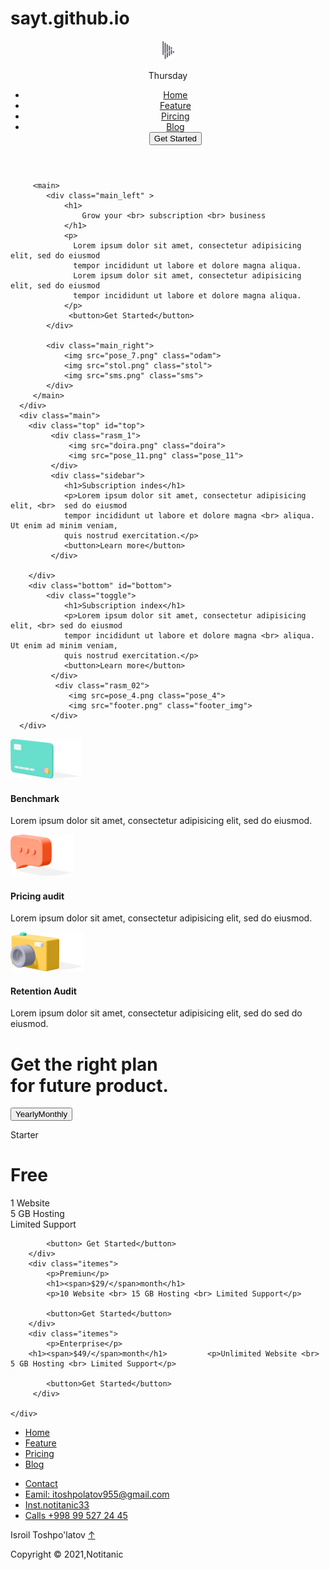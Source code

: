 # sayt.github.io
<!DOCTYPE html>
<html>
<head>
	<title>Sayt_03</title><link rel="icon" type="text/css" href="python.jpg">
	<link rel="stylesheet" type="text/css" href="Sayt.css">
</head>
<body>
<header class="header_010">
	  		<div class="logo">
	  		  <img src="Shape.png">
	  		  <p>Thursday</p>
	  		</div>
	  		<nav> 
              <ul>
              	<li><a href="#head">Home</a></li>
              	<li><a href="#top">Feature</a></li>
              	<li><a href="#bottom">Pircing</a></li>
              	<li><a href="#footer">Blog</a></li>
              	<button>Get Started</button>
              </ul>
	  		</nav>
</header>
<div class="container">
	  <div class="head" id="head">
	  
	  	 <main>
	  	 	<div class="main_left" >
	  	 		<h1>
	  	 			Grow your <br> subscription <br> business
	  	 		</h1>
	  	 		<p>
	  	 		  Lorem ipsum dolor sit amet, consectetur adipisicing elit, sed do eiusmod
	  	 		  tempor incididunt ut labore et dolore magna aliqua.
	  	 		  Lorem ipsum dolor sit amet, consectetur adipisicing elit, sed do eiusmod
	  	 		  tempor incididunt ut labore et dolore magna aliqua. 
	  	 		</p>
	  	 		 <button>Get Started</button>
	  	 	</div>

	  	 	<div class="main_right">
	  	 		<img src="pose_7.png" class="odam">
	  	 		<img src="stol.png" class="stol">
	  	 		<img src="sms.png" class="sms">
	  	 	</div>
	  	 </main>
	  </div>
	  <div class="main">
	  	<div class="top" id="top">
	  		 <div class="rasm_1">
	  		     <img src="doira.png" class="doira">
	  		     <img src="pose_11.png" class="pose_11">
	  		 </div>
	  		 <div class="sidebar">
	  		 	<h1>Subscription indes</h1>
	  		 	<p>Lorem ipsum dolor sit amet, consectetur adipisicing elit, <br>  sed do eiusmod
	  		 	tempor incididunt ut labore et dolore magna <br> aliqua. Ut enim ad minim veniam, 
	  		 	quis nostrud exercitation.</p>
	  		 	<button>Learn more</button>
	  		 </div>

	  	</div>
	  	<div class="bottom" id="bottom">
	  		<div class="toggle">
	  		 	<h1>Subscription index</h1>
	  		 	<p>Lorem ipsum dolor sit amet, consectetur adipisicing elit, <br> sed do eiusmod
	  		 	tempor incididunt ut labore et dolore magna <br> aliqua. Ut enim ad minim veniam,
	  		 	quis nostrud exercitation.</p>
	  		 	<button>Learn more</button>
	  		 </div>
	  		  <div class="rasm_02">
	  		     <img src=pose_4.png class="pose_4">
	  		     <img src="footer.png" class="footer_img">
	  		 </div>
	  </div>
</div>
<div class="item">
	<div class="items">
	    <img src="Card.png">
	    <h4>Benchmark</h4>
	    <p>   
	    	Lorem ipsum dolor sit amet, consectetur adipisicing elit, sed do eiusmod.
	     <p>
	</div>
		<div class="items">
	    <img src="sms.png" style="width: 100px">
	    <h4>Pricing audit</h4>
	    <p>   
	    	Lorem ipsum dolor sit amet, consectetur adipisicing elit, sed do eiusmod.
	     <p>
	</div>
		<div class="items">
	    <img src="Camera.png">
	    <h4>Retention Audit</h4>
	    <p>   
	    	Lorem ipsum dolor sit amet, consectetur adipisicing  elit, sed do sed  do eiusmod.
	     <p>

</div>
</div>
<div class="footer" id="footer">
	<div class="header"> 
     <h1>
     	Get the right plan <br> for future product.
     </h1>
     <div class="">
     	<button><span class="span_01">Yearly</span><span class="span_02">Monthly</span></button>
     </div>
	</div>
	<div class="main_02">
		<div class="itemes">
			<p>Starter</p>
			<h1>Free</h1>
			<p>1 Website <br> 5 GB Hosting <br> Limited Support</p>

			<button> Get Started</button>
		</div>
		<div class="itemes">
			<p>Premiun</p>
			<h1><span>$29/</span>month</h1>
			<p>10 Website <br> 15 GB Hosting <br> Limited Support</p>

			<button>Get Started</button>
		</div>
        <div class="itemes">
			<p>Enterprise</p>
		<h1><span>$49/</span>month</h1>			<p>Unlimited Website <br> 5 GB Hosting <br> Limited Support</p>

			<button>Get Started</button>
		 </div>
  
	</div>

</div>
	<div class="footer_02">
	 <div class="adres">
             <ul>
               <li><a href="#head">Home</a></li>
               <li><a href="#top">Feature</a></li>
               <li><a href="#bottom">Pricing</a></li>
               <li><a href="#footer">Blog</a></li>
             </ul>
           </div>
             <div class="mening">
             <ul>
               <li><a href="#">Contact</a></li>
               <li><a href="gmail.com">Eamil: itoshpolatov955@gmail.com</a></li>
               <li><a href="#">Inst.notitanic33</a></li>
               <li><a href="#">Calls +998 99 527 24 45</a></li>
             </ul>
              <div class="email">
             <p class="footer_p">
               Isroil Toshpo'latov  <a href="#head" class="home" >↑</a>
             </p>
              <p> Copyright &copy 2021,Notitanic</p>
           </div>
           </div>
       </div>
 

</div>
<script>
	header = document.querySelector('.header_010')
    window.addEventListener('scroll', function go(){
    header.style.cssText="background:#ccc;"
  })

</script>
</body>
</html>
